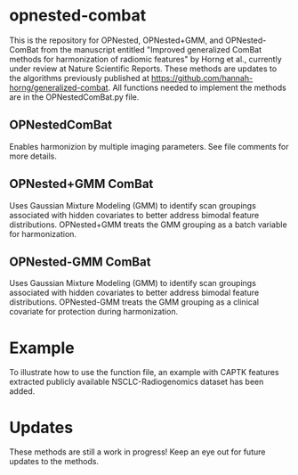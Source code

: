 # opnested-combat
This is the repository for OPNested, OPNested+GMM, and OPNested-ComBat from the manuscript entitled "Improved generalized ComBat methods for harmonization of radiomic features" by Horng et al., currently under review at Nature Scientific Reports. These methods are updates to the algorithms previously published at https://github.com/hannah-horng/generalized-combat. All functions needed to implement the methods are in the OPNestedComBat.py file.

## OPNestedComBat
Enables harmonizion by multiple imaging parameters. See file comments for more details.

## OPNested+GMM ComBat
Uses Gaussian Mixture Modeling (GMM) to identify scan groupings associated with hidden covariates to better address bimodal feature distributions. OPNested+GMM treats the GMM grouping as a batch variable for harmonization.

## OPNested-GMM ComBat
Uses Gaussian Mixture Modeling (GMM) to identify scan groupings associated with hidden covariates to better address bimodal feature distributions. OPNested-GMM treats the GMM grouping as a clinical covariate for protection during harmonization.

# Example
To illustrate how to use the function file, an example with CAPTK features extracted publicly available NSCLC-Radiogenomics dataset has been added.

# Updates
These methods are still a work in progress! Keep an eye out for future updates to the methods. 
